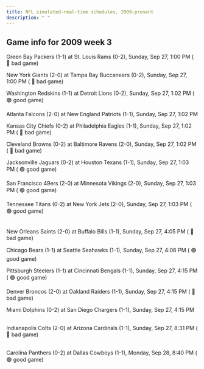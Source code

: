 ```yaml
---
title: NFL simulated-real-time schedules, 2009-present
description: " "
---
```


## Game info for 2009 week 3
Green Bay Packers (1-1) at St. Louis Rams (0-2), Sunday, Sep 27, 1:00 PM (	:red_circle: bad game)

New York Giants (2-0) at Tampa Bay Buccaneers (0-2), Sunday, Sep 27, 1:00 PM (	:red_circle: bad game)

Washington Redskins (1-1) at Detroit Lions (0-2), Sunday, Sep 27, 1:02 PM (	:green_circle: good game)

Atlanta Falcons (2-0) at New England Patriots (1-1), Sunday, Sep 27, 1:02 PM

Kansas City Chiefs (0-2) at Philadelphia Eagles (1-1), Sunday, Sep 27, 1:02 PM (	:red_circle: bad game)

Cleveland Browns (0-2) at Baltimore Ravens (2-0), Sunday, Sep 27, 1:02 PM (	:red_circle: bad game)

Jacksonville Jaguars (0-2) at Houston Texans (1-1), Sunday, Sep 27, 1:03 PM (	:green_circle: good game)

San Francisco 49ers (2-0) at Minnesota Vikings (2-0), Sunday, Sep 27, 1:03 PM (	:green_circle: good game)

Tennessee Titans (0-2) at New York Jets (2-0), Sunday, Sep 27, 1:03 PM (	:green_circle: good game)

<br/>New Orleans Saints (2-0) at Buffalo Bills (1-1), Sunday, Sep 27, 4:05 PM (	:red_circle: bad game)

Chicago Bears (1-1) at Seattle Seahawks (1-1), Sunday, Sep 27, 4:06 PM (	:green_circle: good game)

Pittsburgh Steelers (1-1) at Cincinnati Bengals (1-1), Sunday, Sep 27, 4:15 PM (	:green_circle: good game)

Denver Broncos (2-0) at Oakland Raiders (1-1), Sunday, Sep 27, 4:15 PM (	:red_circle: bad game)

Miami Dolphins (0-2) at San Diego Chargers (1-1), Sunday, Sep 27, 4:15 PM

<br/>Indianapolis Colts (2-0) at Arizona Cardinals (1-1), Sunday, Sep 27, 8:31 PM (	:red_circle: bad game)

<br/>Carolina Panthers (0-2) at Dallas Cowboys (1-1), Monday, Sep 28, 8:40 PM (	:green_circle: good game)

